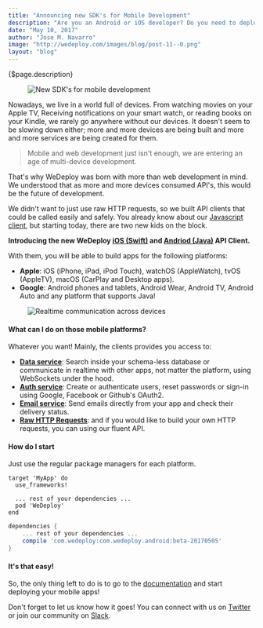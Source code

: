 ```yaml
---
title: "Announcing new SDK's for Mobile Development"
description: "Are you an Android or iOS developer? Do you need to deploy services quickly and easily to the cloud and focus on your mobile apps? Well today is a big day for you!"
date: "May 10, 2017"
author: "Jose M. Navarro"
image: "http://wedeploy.com/images/blog/post-11--0.png"
layout: "blog"
---
```


<article>

{$page.description}

<figure>
	<img src="../images/blog/post-11--0.png" alt="New SDK's for mobile development">
</figure>

Nowadays, we live in a world full of devices. From watching movies on your Apple TV, Receiving notifications on your smart watch, or reading books on your Kindle, we rarely go anywhere without our devices. It doesn't seem to be slowing down either; more and more devices are being built and more and more services are being created for them. 

> Mobile and web development just isn't enough, we are entering an age of multi-device development.

That's why WeDeploy was born with more than web development in mind. We understood that as more and more devices consumed API's, this would be the future of development. 

We didn't want to just use raw HTTP requests, so we built API clients that could be called easily and safely. You already know about our [Javascript client](/docs/intro/using-the-api-client.html#1), but starting today, there are two new kids on the block.

**Introducing the new WeDeploy <a target="_blank" href="/docs/intro/using-the-api-client.html#2">iOS (Swift)</a> and <a target="_blank" href="/docs/intro/using-the-api-client.html#3">Andriod (Java)</a> API Client.**

With them, you will be able to build apps for the following platforms:

* **Apple**: iOS (iPhone, iPad, iPod Touch), watchOS (AppleWatch), tvOS (AppleTV), macOS (CarPlay and Desktop apps).
* **Google**: Android phones and tablets, Android Wear, Android TV, Android Auto and any platform that supports Java!

<figure>
	<img src="../images/blog/post-11--1.gif" alt="Realtime communication across devices">
</figure>


#### What can I do on those mobile platforms?

Whatever you want! Mainly, the clients provides you access to:

- **<a target="_blank" href="/docs/data/getting-started.html">Data service</a>**: Search inside your schema-less database or communicate in realtime with other apps, not matter the platform, using WebSockets under the hood. 
- **<a target="_blank" href="/docs/auth/getting-started.html">Auth service</a>**: Create or authenticate users, reset passwords or sign-in using Google, Facebook or Github's OAuth2.
- **<a target="_blank" href="/docs/email/getting-started.html">Email service</a>**: Send emails directly from your app and check their delivery status.
- **<a target="_blank" href="/docs/hosting/getting-started.html">Raw HTTP Requests</a>**: and if you would like to build your own HTTP requests, you can using our fluent API.


#### How do I start

Just use the regular package managers for each platform.

```Podfile
target 'MyApp' do
  use_frameworks!

  ... rest of your dependencies ...
  pod 'WeDeploy'
end
```
```build.gradle
dependencies {
	... rest of your dependencies ...
    compile 'com.wedeploy:com.wedeploy.android:beta-20170505'
}
```

#### It's that easy!

So, the only thing left to do is to go to the [documentation](/docs/) and start deploying your mobile apps!

Don't forget to let us know how it goes! You can connect with us on [Twitter](https://twitter.com/wedeploy) or join our community on [Slack](http://chat.wedeploy.com).

</article>
